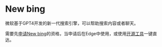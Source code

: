 # New bing

微软基于GPT4开发的新一代搜索引擎，可以帮助搜索内容或者聊天。

需要先[申请New bing](https://www.bing.com/new)的资格，当申请后在Edge中使用，或使用[开源工具](https://github.com/dice2o/BingGPT)一键直达。
